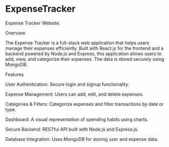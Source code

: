 # ExpenseTracker
Expense Tracker Website.

Overview

The Expense Tracker is a full-stack web application that helps users manage their expenses efficiently. Built with React.js for the frontend and a backend powered by Node.js and Express, this application allows users to add, view, and categorize their expenses. The data is stored securely using MongoDB.

Features

User Authentication: Secure login and signup functionality.

Expense Management: Users can add, edit, and delete expenses.

Categories & Filters: Categorize expenses and filter transactions by date or type.

Dashboard: A visual representation of spending habits using charts.

Secure Backend: RESTful API built with Node.js and Express.js.

Database Integration: Uses MongoDB for storing user and expense data.
